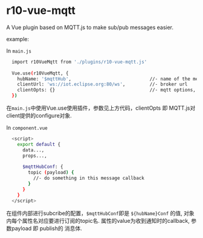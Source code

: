 # r10-vue-mqtt
A Vue plugin based on MQTT.js to make sub/pub messages easier.

example:

In `main.js`
``` sh
  import r10VueMqtt from './plugins/r10-vue-mqtt.js'
  
  Vue.use(r10VueMqtt, {
    hubName: '$mqttHub',                             //- name of the message hub on Vue.protorype 
    clientUrl: 'ws://iot.eclipse.org:80/ws',         //- broker url
    clientOpts: {}                                   //- mqtt options, you will get details from MQTT.js
  })
```
在`main.js`中使用Vue.use使用插件，参数见上方代码，clientOpts 即 MQTT.js对client提供的configure对象.

In `component.vue`
``` sh
  <script>
    export default {
      data...,
      props...,
      
      $mqttHubConf: {
        topic (payload) {
          //- do something in this message callback
        }
      }
    }
  </script>
```
在组件内部进行subcribe的配置，`$mqttHubConf`即是 `${hubName}Conf` 的值, 对象内每个属性名对应要进行订阅的topic名.
属性的value为收到通知时的callback, 参数payload 即 publish的 消息体.
